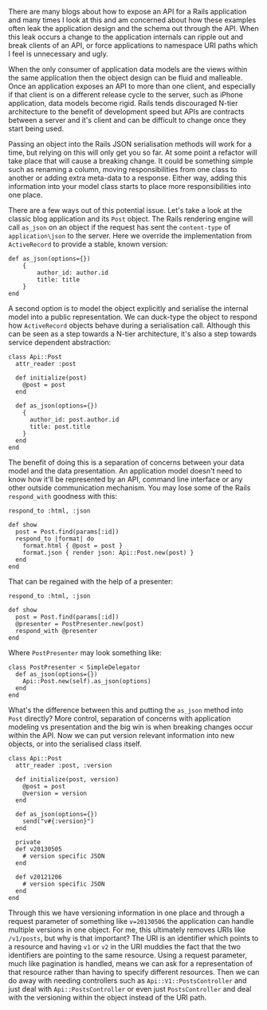 There are many blogs about how to expose an API for a Rails application and many times I look at this and am concerned about how these examples often leak the application design and the schema out through the API. When this leak occurs a change to the application internals can ripple out and break clients of an API, or force applications to namespace URI paths which I feel is unnecessary and ugly. 

When the only consumer of application data models are the views within the same application then the object design can be fluid and malleable. Once an application exposes an API to more than one client, and especially if that client is on a different release cycle to the server, such as iPhone application, data models become rigid. Rails tends discouraged N-tier architecture to the benefit of development speed but APIs are contracts between a server and it's client and can be difficult to change once they start being used. 

Passing an object into the Rails JSON serialisation methods will work for a time, but relying on this will only get you so far. At some point a refactor will take place that will cause a breaking change. It could be something simple such as renaming a column, moving responsibilities from one class to another or adding extra meta-data to a response. Either way, adding this information into your model class starts to place more responsibilities into one place. 

There are a few ways out of this potential issue. Let's take a look at the classic blog application and its `Post` object. The Rails rendering engine will call `as_json` on an object if the request has sent the `content-type` of `application\json` to the server.  Here we override the implementation from `ActiveRecord` to provide a stable, known version:

	def as_json(options={})
		{
			author_id: author.id
			title: title
		}
	end
	
A second option is to model the object explicitly and serialise the internal model into a public representation. We can duck-type the object to respond how `ActiveRecord` objects behave during a serialisation call. Although this can be seen as a step towards a N-tier architecture, it's also a step towards service dependent abstraction:

	class Api::Post
	  attr_reader :post
	  
	  def initialize(post)
	    @post = post
	  end
	  
	  def as_json(options={})
	    {
	      author_id: post.author.id
	      title: post.title
	    }
	  end
	end
	
The benefit of doing this is a separation of concerns between your data model and the data presentation. An application model doesn't need to know how it'll be represented by an API, command line interface or any other outside communication mechanism. You may lose some of the Rails `respond_with` goodness with this:

	respond_to :html, :json
	
	def show
	  post = Post.find(params[:id])
	  respond_to |format| do
	  	format.html { @post = post }
	  	format.json { render json: Api::Post.new(post) }
	  end
	end
	

That can be regained with the help of a presenter:

	respond_to :html, :json

	def show
	  post = Post.find(params[:id])
	  @presenter = PostPresenter.new(post)
	  respond_with @presenter
	end
	
Where `PostPresenter` may look something like:

	class PostPresenter < SimpleDelegator
	  def as_json(options={})
	    Api::Post.new(self).as_json(options)
	  end
	end
	
What's the difference between this and putting the `as_json` method into `Post` directly? More control, separation of concerns with application modeling vs presentation and the big win is when breaking changes occur within the API. Now we can put version relevant information into new objects, or into the serialised class itself.
	
	class Api::Post
	  attr_reader :post, :version
	
	  def initialize(post, version)
	    @post = post
	    @version = version
	  end
	
	  def as_json(options={})
	  	send("v#{:version}")
	  end
	  
	  private
	  def v20130505
	    # version specific JSON
	  end
	  
	  def v20121206
	    # version specific JSON
	  end
	end
	
Through this we have versioning information in one place and through a request parameter of something like `v=20130506` the application can handle multiple versions in one object. For me, this ultimately removes URIs like `/v1/posts`, but why is that important? The URI is an identifier which points to a resource and having `v1` or `v2` in the URI muddies the fact that the two identifiers are pointing to the same resource. Using a request parameter, much like pagination is handled, means we can ask for a representation of that resource rather than having to specify different resources. Then we can do away with needing controllers such as `Api::V1::PostsController` and just deal with `Api::PostsController` or even just `PostsController` and deal with the versioning within the object instead of the URI path.


	
